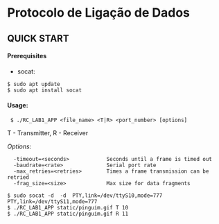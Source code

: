 # Protocolo de Ligação de Dados

## QUICK START

#### Prerequisites
 
- socat: 
```
$ sudo apt update
$ sudo apt install socat
```

#### Usage:

``` $ ./RC_LAB1_APP <file_name> <T|R> <port_number> [options]```

T - Transmitter, R - Receiver

*Options:*
```
  -timeout=<seconds>            Seconds until a frame is timed out
  -baudrate=<rate>              Serial port rate
  -max_retries=<retries>        Times a frame transmission can be retried
  -frag_size=<size>             Max size for data fragments
```

```
$ sudo socat -d  -d  PTY,link=/dev/ttyS10,mode=777   PTY,link=/dev/ttyS11,mode=777
$ ./RC_LAB1_APP static/pinguim.gif T 10
$ ./RC_LAB1_APP static/pinguim.gif R 11
```
